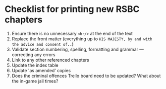# Checklist for printing new RSBC chapters

1. Ensure there is no unnecessary `<hr/>` at the end of the text
2. Replace the front matter (everything up to `HIS MAJESTY, by and with the advice and consent of..`)
3. Validate section numbering, spelling, formatting and grammar — correcting any errors
5. Link to any other referenced chapters
6. Update the index table
7. Update 'as amended' copies
8. Does the criminal offences Trello board need to be updated? What about the in-game jail times?
